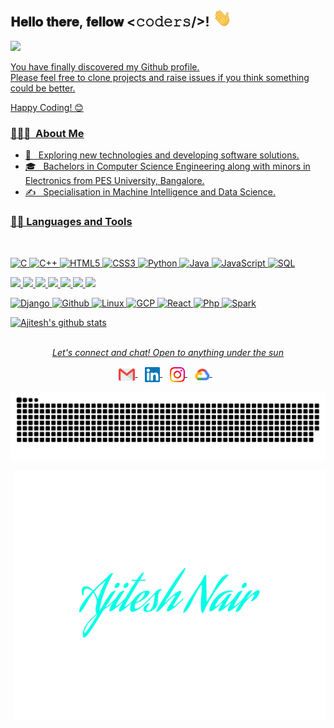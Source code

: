 <h2> 𝐇𝐞𝐥𝐥𝐨 𝐭𝐡𝐞𝐫𝐞, 𝐟𝐞𝐥𝐥𝐨𝐰 <𝚌𝚘𝚍𝚎𝚛𝚜/>! <img src="https://github.com/ABSphreak/ABSphreak/blob/master/gifs/Hi.gif" width="30px"></h2>


  <a href="https://github.com/DenverCoder1/readme-typing-svg"><img src="https://readme-typing-svg.herokuapp.com?font=Architects+Daughter&color=%23DFC6B4&size=25&width=900&height=40&lines=If+debugging+is+the+process+of+removing+bugs,;then+programming+must+be+the+process+of+putting+them+in.;It+works,+but+I+don’t+know+why.;Walking+on+water+and+developing+software+from;a+specification+are+easy+if+both+are+frozen.;It’s+not+a+bug+—+it’s+an+undocumented+feature.;It+works+on+my+machine.">


You have finally discovered my Github profile. <br>
Please feel free to clone projects and raise issues if you think something could be better.

Happy Coding! 😊

<h3> 👨🏻‍💻 &nbsp;About Me </h3>

- 🤔 &nbsp; Exploring new technologies and developing software solutions.
- 🎓 &nbsp; Bachelors in Computer Science Engineering along with minors in Electronics from PES University, Bangalore.
- ✍️ &nbsp; Specialisation in Machine Intelligence and Data Science.


### 👨‍💻 Languages and Tools

<br />

![C](https://img.shields.io/badge/-C-000000?style=for-the-badge&logo=C)
![C++](https://img.shields.io/badge/-C++-000000?style=for-the-badge&logo=C%2B%2B&logoColor=00599C)
![HTML5](https://img.shields.io/badge/-HTML5-000000?style=for-the-badge&logo=HTML5)
![CSS3](https://img.shields.io/badge/-CSS3-000000?style=for-the-badge&logo=CSS3)
![Python](http://img.shields.io/badge/-Python-000000?style=for-the-badge&logo=Python&logoColor=brightgreen)
![Java](https://img.shields.io/badge/-Java-000000?style=for-the-badge&logo=Java&logoColor=white)
![JavaScript](https://img.shields.io/badge/-JavaScript-000000?style=for-the-badge&logo=javascript)
![SQL](https://img.shields.io/badge/-SQL-000000?style=for-the-badge&logo=MySQL&logoColor=cyan)

<img src="https://img.shields.io/badge/-Arduino-00979D?style=for-the-badge&logo=Arduino&logoColor=white"/> <img src="https://img.shields.io/badge/figma%20-%23F24E1E.svg?&style=for-the-badge&logo=figma&logoColor=white"/> <img src="https://img.shields.io/badge/apache%20-%23D42029.svg?&style=for-the-badge&logo=apache&logoColor=white"/> <img src ="https://img.shields.io/badge/postgres-%23316192.svg?&style=for-the-badge&logo=postgresql&logoColor=white"/> <img src="https://img.shields.io/badge/pandas%20-%23150458.svg?&style=for-the-badge&logo=pandas&logoColor=white" /> <img src="https://img.shields.io/badge/numpy%20-%23013243.svg?&style=for-the-badge&logo=numpy&logoColor=white" /> <img src="https://img.shields.io/badge/Jupyter%20-%23F37626.svg?&style=for-the-badge&logo=Jupyter&logoColor=white" />




![Django](http://img.shields.io/badge/-Django-000000?style=for-the-badge&logo=Django)
![Github](http://img.shields.io/badge/-Github-000000?style=for-the-badge&logo=Github&logoColor=green)
![Linux](http://img.shields.io/badge/-Linux-000000?style=for-the-badge&logo=linux)
![GCP](http://img.shields.io/badge/-R-000000?style=for-the-badge&logo=R&logoColor=blue)
![React](http://img.shields.io/badge/-React-000000?style=for-the-badge&logo=React&logoColor=orange)
![Php](http://img.shields.io/badge/-Php-000000?style=for-the-badge&logo=Php&logoColor=white)
![Spark](http://img.shields.io/badge/-Spark-000000?style=for-the-badge&logo=Apache-Spark&logoColor=yellow)




![Ajitesh's github stats](https://github-readme-stats.vercel.app/api?username=Ajitesh27&&include_all_commits=true&show_icons=true&theme=tokyonight&hide=contribs,issues&include_all_commits=true&hide_rank=true)
<p align="center">
  </br>
  <i>Let's connect and chat! Open to anything under the sun</i>
 </p>
<p align="center">
 <a href="mailto:ajiteshnair@gmail.com" target="_blank">
    <img align="center" alt="ajiteshnair@gmail.com | Gmail" width="26px" src="https://github.com/SatYu26/SatYu26/blob/master/Assets/Gmail.svg" />
  </a> &nbsp;&nbsp;
  
 <a href="https://www.linkedin.com/in/ajiteshnair" target="_blank">
    <img align="center" alt="ajiteshnair | Linkedin" width="24px" src="https://github.com/SatYu26/SatYu26/blob/master/Assets/Linkedin.svg" />
  </a> &nbsp;&nbsp;
  
  
  <a href="https://instagram.com/_ajitesh27" target="_blank">
    <img align="center" alt="_ajitesh27 | Instagram" width="24px" src="https://github.com/SatYu26/SatYu26/blob/master/Assets/Instagram.svg" />
  </a> &nbsp;&nbsp;

   <a href="https://www.cloudskillsboost.google/public_profiles/1732a518-e3e6-4853-b802-62cdcc0078bf" target="_blank">
    <img align="center" alt="Ajitesh Nair | Google Cloud" width="24px" src="https://raw.githubusercontent.com/vishwasnavadak/vishwasnavadak/master/img/gcp.png" />
  </a> &nbsp;&nbsp;
  

<p> 

 
  
  
  <!--- snake -->
<div align="center">
  <img  src="https://github.com/1999AZZAR/1999AZZAR/blob/main/resources/img/grid-snake.svg"
       alt="snake" /></a>
</div>

<p align="right"?
 <picture>
  
  <img  width="500" height="400" src="https://github.com/Ajitesh27/Ajitesh27/blob/main/Vanilla-3.4s-280px.svg">
</picture>
   </p>
